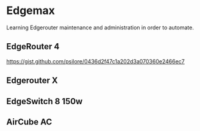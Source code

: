 # Edgemax
Learning Edgerouter maintenance and administration in order to automate. 


## EdgeRouter 4
https://gist.github.com/psilore/0436d2f47c1a202d3a070360e2466ec7

## Edgerouter X

## EdgeSwitch 8 150w

## AirCube AC
